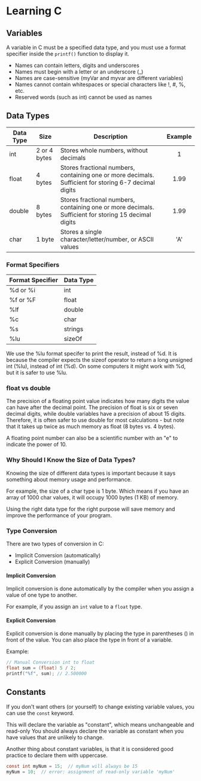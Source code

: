 # Learning C

## Variables

A variable in C must be a specified data type, and you must use a format specifier inside the `printf()` function to display it.

- Names can contain letters, digits and underscores
- Names must begin with a letter or an underscore (\_)
- Names are case-sensitive (myVar and myvar are different variables)
- Names cannot contain whitespaces or special characters like !, #, %, etc.
- Reserved words (such as int) cannot be used as names

## Data Types

| Data Type | Size         | Description                                                                                           | Example |
| --------- | ------------ | ----------------------------------------------------------------------------------------------------- | :-----: |
| int       | 2 or 4 bytes | Stores whole numbers, without decimals                                                                |    1    |
| float     | 4 bytes      | Stores fractional numbers, containing one or more decimals. Sufficient for storing 6-7 decimal digits |  1.99   |
| double    | 8 bytes      | Stores fractional numbers, containing one or more decimals. Sufficient for storing 15 decimal digits  |  1.99   |
| char      | 1 byte       | Stores a single character/letter/number, or ASCII values                                              |   'A'   |

### Format Specifiers

| Format Specifier | Data Type |
| ---------------- | --------- |
| %d or %i         | int       |
| %f or %F         | float     |
| %lf              | double    |
| %c               | char      |
| %s               | strings   |
| %lu              | sizeOf    |

We use the %lu format specifer to print the result, instead of %d. It is because the compiler expects the sizeof operator to return a long unsigned int (%lu), instead of int (%d). On some computers it might work with %d, but it is safer to use %lu.

### float vs double

The precision of a floating point value indicates how many digits the value can have after the decimal point. The precision of float is six or seven decimal digits, while double variables have a precision of about 15 digits. Therefore, it is often safer to use double for most calculations - but note that it takes up twice as much memory as float (8 bytes vs. 4 bytes).

A floating point number can also be a scientific number with an "e" to indicate the power of 10.

### Why Should I Know the Size of Data Types?

Knowing the size of different data types is important because it says something about memory usage and performance.

For example, the size of a char type is 1 byte. Which means if you have an array of 1000 char values, it will occupy 1000 bytes (1 KB) of memory.

Using the right data type for the right purpose will save memory and improve the performance of your program.

### Type Conversion

There are two types of conversion in C:

- Implicit Conversion (automatically)
- Explicit Conversion (manually)

#### Implicit Conversion

Implicit conversion is done automatically by the compiler when you assign a value of one type to another.

For example, if you assign an `int` value to a `float` type.

#### Explicit Conversion

Explicit conversion is done manually by placing the type in parentheses () in front of the value.
You can also place the type in front of a variable.

Example:

```c
// Manual Conversion int to float
float sum = (float) 5 / 2;
printf("%f", sum); // 2.500000
```

## Constants

If you don't want others (or yourself) to change existing variable values, you can use the `const` keyword.

This will declare the variable as "constant", which means unchangeable and read-only
You should always declare the variable as constant when you have values that are unlikely to change.

Another thing about constant variables, is that it is considered good practice to declare them with uppercase.

```c
const int myNum = 15;  // myNum will always be 15
myNum = 10;  // error: assignment of read-only variable 'myNum'
```
